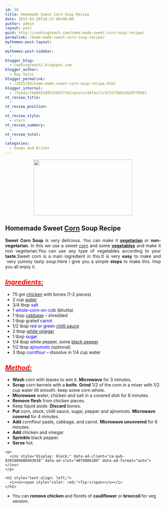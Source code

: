 ```yaml
---
id: 50
title: Homemade Sweet Corn Soup Recipe
date: 2015-03-26T16:37:00+00:00
author: admin
layout: post
guid: http://cookingteach.com/home-made-sweet-corn-soup-recipe/
permalink: /home-made-sweet-corn-soup-recipe/
mythemes-post-layout:
  - 
mythemes-post-sidebar:
  - 
blogger_blog:
  - cookingteach1.blogspot.com
blogger_author:
  - Rup Saini
blogger_permalink:
  - /2015/03/home-made-sweet-corn-soup-recipe.html
blogger_internal:
  - /feeds/7948921895358557192/posts/default/4732756022829770567
nt_review_title:
  - 
nt_review_position:
  - 
nt_review_style:
  - stars
nt_review_summary:
  - 
nt_review_total:
  - 
categories:
  - Soups and Drinks
---
```

<p dir="ltr" style="text-align: left;">
  <p style="clear: both; text-align: center;">
  </p>
  
  <p style="clear: both; text-align: center;">
    <a style="margin-left: 1em; margin-right: 1em;" href="http://1.bp.blogspot.com/-Q2xilIl9ZMM/VRQmdHoSO4I/AAAAAAAAAL8/PjKARjeMEGg/s1600/chickensoup.jpg"><img src="http://1.bp.blogspot.com/-Q2xilIl9ZMM/VRQmdHoSO4I/AAAAAAAAAL8/PjKARjeMEGg/s1600/chickensoup.jpg" alt="" width="320" height="180" border="0" /></a>
  </p>
  
  <h2 style="text-align: left;">
    Homemade Sweet <a class="zem_slink" title="Corned beef" href="http://en.wikipedia.org/wiki/Corned_beef" target="_blank" rel="wikipedia">Corn</a> Soup Recipe
  </h2>
  
  <p style="text-align: justify;">
    <b>Sweet Corn Soup</b> is very delicious. You can make it<b> <a class="zem_slink" title="Vegetarianism" href="http://en.wikipedia.org/wiki/Vegetarianism" target="_blank" rel="wikipedia">vegetarian</a></b> or <b>non-vegetarian</b>. In this we use a sweet <a class="zem_slink" title="Maize" href="http://en.wikipedia.org/wiki/Maize" target="_blank" rel="wikipedia">corn</a> and some <b><a class="zem_slink" title="Vegetable" href="http://en.wikipedia.org/wiki/Vegetable" target="_blank" rel="wikipedia">vegetables</a></b> and make it non vegetarian.You can use any type of vegetables according to your<b> taste</b>.Sweet corn is a main ingredient in this.It is very <b>easy</b> to make and  very yummy tasty soup.Here i give you a simple <b>steps</b> to make this. Hop you all enjoy it.
  </p>
  
  <h2 style="text-align: left;">
    <i><u><span style="color: red;">Ingredients:</span></u></i>
  </h2>
  
  <ul style="text-align: left;">
    <li>
      75 gm<span style="color: blue;"> <a class="zem_slink" title="Chicken" href="http://en.wikipedia.org/wiki/Chicken" target="_blank" rel="wikipedia">chicken</a></span> with bones (1-2 pieces)
    </li>
    <li>
      2 cup <span style="color: blue;"><a class="zem_slink" title="Water" href="http://en.wikipedia.org/wiki/Water" target="_blank" rel="wikipedia">water</a></span>
    </li>
    <li>
      3/4 tbsp <span style="color: blue;">salt</span>
    </li>
    <li>
      1 <span style="color: blue;">whole-corn-on-cob</span> (bhutta)
    </li>
    <li>
      1 tbsp <span style="color: blue;"><a class="zem_slink" title="Cabbage" href="http://en.wikipedia.org/wiki/Cabbage" target="_blank" rel="wikipedia">cabbage</a></span> &#8211; shredded
    </li>
    <li>
      1 tbsp grated <span style="color: blue;">carrot</span>
    </li>
    <li>
      1/2 tbsp <span style="color: blue;">red</span> or <span style="color: blue;">green <a class="zem_slink" title="Hot sauce" href="http://en.wikipedia.org/wiki/Hot_sauce" target="_blank" rel="wikipedia">chilli sauce</a></span>
    </li>
    <li>
      2 tbsp <span style="color: blue;"><a class="zem_slink" title="Vinegar" href="http://en.wikipedia.org/wiki/Vinegar" target="_blank" rel="wikipedia">white vinegar</a></span>
    </li>
    <li>
      1 tbsp <span style="color: blue;">sugar</span>
    </li>
    <li>
      1/4 tbsp white pepper, some <span style="color: blue;"><a class="zem_slink" title="Black pepper" href="http://en.wikipedia.org/wiki/Black_pepper" target="_blank" rel="wikipedia">black pepper</a></span>
    </li>
    <li>
      1/2 tbsp <span style="color: blue;">ajinomoto </span>(optional)
    </li>
    <li>
      3 tbsp<span style="color: blue;"> cornflour</span> &#8211; dissolve in 1/4 cup water
    </li>
  </ul>
  
  <h2 style="text-align: left;">
    <i><u><span style="color: red;">Method:</span></u></i>
  </h2>
  
  <p>
    <ul>
      <li>
        <b>Wash</b> corn with leaves to wet it. <b>Microwave</b> for 3 minutes.
      </li>
      <li>
        <b>Scrap</b> corn kernels with a <b>knife</b>. <b>Grind</b> 1/2 of the corn in a mixer with 1/2 cup water till smooth. keep some corn whole.
      </li>
      <li>
        <b>Microwave</b> water, chicken and salt in a covered dish for 6 minutes.
      </li>
      <li>
        <b>Remove</b> <b>flesh</b> from chicken pieces.
      </li>
      <li>
        Keep liquid aside. <b>Discard</b> bones.
      </li>
      <li>
        <b>Put</b> corn, stock, chilli sauce, sugar, pepper and ajinomoto. <b>Microwave</b> <b>covered</b> for 4 minutes.
      </li>
      <li>
        <b>Add</b> cornflour paste, cabbage, and carrot. <b>Microwave uncovered</b> for 6 minutes.
      </li>
      <li>
        <b>Add</b> chicken and vinegar.
      </li>
      <li>
        <b>Sprinkle</b> black pepper.
      </li>
      <li>
        <b>Serve</b> hot. <ul style="text-align: left;">
          <!-- post -->
        </ul>
      </li>
    </ul>
    
    <p>
      <ins style="display: block;" data-ad-client="ca-pub-8391089480493038" data-ad-slot="4079886109" data-ad-format="auto"></ins>
    </p>
    
    <h2 style="text-align: left;">
      <i><u><span style="color: red;">Tip:</span></u></i>
    </h2>
  </p>
  
  <p>
    <ul style="text-align: left;">
      <li>
        You can <b>remove chicken </b>and florets of <b>cauliflower</b> or <b>broccoli </b>for veg version.
      </li>
    </ul>
  </p>
  
  <p>
  </p>
</p>